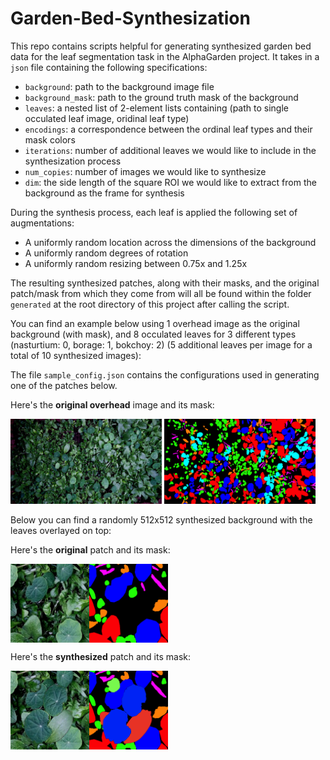 # Garden-Bed-Synthesization

This repo contains scripts helpful for generating synthesized garden bed data for the leaf segmentation task in the AlphaGarden project. It takes in a `json` file containing the following specifications:
- `background`: path to the background image file
- `background_mask`: path to the ground truth mask of the background
- `leaves`: a nested list of 2-element lists containing (path to single occulated leaf image, oridinal leaf type)
- `encodings`: a correspondence between the ordinal leaf types and their mask colors
- `iterations`: number of additional leaves we would like to include in the synthesization process
- `num_copies`: number of images we would like to synthesize
- `dim`: the side length of the square ROI we would like to extract from the background as the frame for synthesis

During the synthesis process, each leaf is applied the following set of augmentations:
- A uniformly random location across the dimensions of the background
- A uniformly random degrees of rotation
- A uniformly random resizing between 0.75x and 1.25x

The resulting synthesized patches, along with their masks, and the original patch/mask from which they come from will all be found within the folder `generated` at the root directory of this project after calling the script.

You can find an example below using 1 overhead image as the original background (with mask), and 8 occulated leaves for 3 different types (nasturtium: 0, borage: 1, bokchoy: 2) (5 additional leaves per image for a total of 10 synthesized images):

The file `sample_config.json` contains the configurations used in generating one of the patches below. 

Here's the **original overhead** image and its mask:

<img src="./demo_images/original.png" width="48%" height="48%">

<img src="./demo_images/mask.png" width="48%" height="48%"/>

Below you can find a randomly 512x512 synthesized background with the leaves overlayed on top:

Here's the **original** patch and its mask: 

<div style="display: flex;">
  <img src="./demo_images/original_patch.png" width="25%" height="25%" /> 
  <img src="./demo_images/original_patch_mask.png" width="25%" height="25%" />
</div>

Here's the **synthesized** patch and its mask:

<div style="display: flex">
  <img src="./demo_images/synthesized_patch.png" width="25%" height="25%" />
  <img src="./demo_images/synthesized_patch_mask.png" width="25%" height="25%" />
</div>